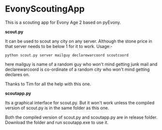 # EvonyScoutingApp

This is a scouting app for Evony Age 2 based on pyEvony.

**scout.py**

It can be used to scout any city on any server. Although the stone price in that server needs to be below 1 for it to work. Usage:-

    python scout.py server mailguy declarewarcoord scoutcoord
    
here mailguy is name of a random guy who won't mind getting junk mail and declarewarcoord is co-ordinate of a random city who won't mind getting declares on.

Thanks to Tim for all the help with this one.

**scoutapp.py**

Its a graphical interface for scout.py. But it won't work unless the compiled version of scout.py is in the same folder as this one.

Both the compiled version of scout.py and scoutapp.py are in release folder. Download the folder and run scoutapp.exe to use it.
